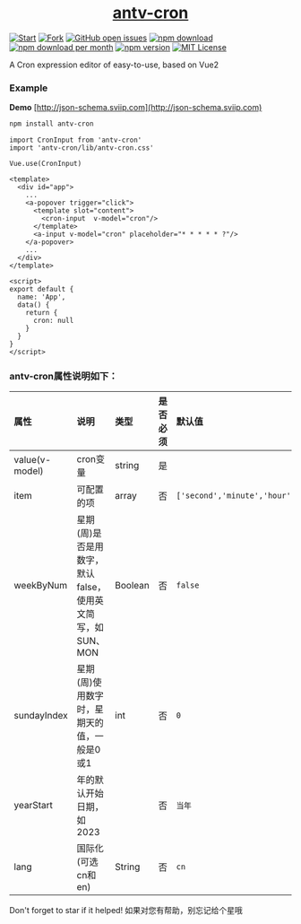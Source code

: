 <h1 align="center">
  <a href="http://json-schema.sviip.com/" target="_blank">antv-cron</a>
</h1>

[![Start](https://img.shields.io/github/stars/zyqwst/antv-cron?style=social)](https://github.com/zyqwst/antv-cron/stargazers)
[![Fork](https://img.shields.io/github/forks/zyqwst/antv-cron?style=social)](https://github.com/zyqwst/antv-cron/fork)
[![GitHub open issues](https://img.shields.io/github/issues/zyqwst/antv-cron.svg)](https://github.com/zyqwst/antv-cron/issues?q=is%3Aopen+is%3Aissue)
[![npm download](https://img.shields.io/npm/dt/antv-cron.svg?maxAge=30)](https://www.npmjs.com/package/antv-cron)
[![npm download per month](https://img.shields.io/npm/dm/antv-cron.svg)](https://www.npmjs.com/package/antv-cron)
[![npm version](https://img.shields.io/npm/v/antv-cron.svg)](https://www.npmjs.com/package/antv-cron)
[![MIT License](https://img.shields.io/github/license/zyqwst/antv-cron.svg)](https://github.com/zyqwst/antv-cron/blob/master/LICENSE)

A Cron expression editor of easy-to-use, based on Vue2

### Example
**Demo** [http://json-schema.sviip.com](http://json-schema.sviip.com) 

```bash
npm install antv-cron
```

```vue
import CronInput from 'antv-cron'
import 'antv-cron/lib/antv-cron.css'

Vue.use(CronInput)
```

```vue
<template>
  <div id="app">
    ...
    <a-popover trigger="click">
      <template slot="content">
        <cron-input  v-model="cron"/>
      </template>
      <a-input v-model="cron" placeholder="* * * * * ?"/>
    </a-popover>
    ...
  </div>
</template>

<script>
export default {
  name: 'App',
  data() {
    return {
      cron: null
    }
  }
}
</script>
```
### antv-cron属性说明如下：

|属性|说明|类型|是否必须|默认值|
:-|:-|:-|:-|:-
|value(v-model)|cron变量|string|是||
|item|可配置的项|array|否|`['second','minute','hour','day','month','week']`|
|weekByNum|星期(周)是否是用数字，默认false，使用英文简写，如SUN、MON|Boolean|否|`false`|
|sundayIndex|星期(周)使用数字时，星期天的值，一般是0或1|int|否|`0`|
|yearStart|年的默认开始日期，如2023||否|`当年`|
|lang|国际化(可选cn和en)|String|否|`cn`|

Don't forget to star if it helped!
如果对您有帮助，别忘记给个星哦

